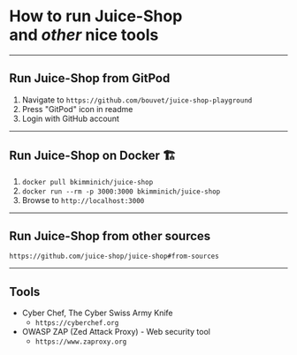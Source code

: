 # How to run Juice-Shop<br>and _other_ nice tools

---

## Run Juice-Shop from GitPod

1. Navigate to `https://github.com/bouvet/juice-shop-playground` <!-- .element: style="font-size:0.9em"-->
1. Press "GitPod" icon in readme <!-- .element: style="font-size:0.9em"-->
1. Login with GitHub account <!-- .element: style="font-size:0.9em"-->

---

## Run Juice-Shop on Docker 🏗

1. `docker pull bkimminich/juice-shop` <!-- .element: style="font-size:0.9em"-->
1. `docker run --rm -p 3000:3000 bkimminich/juice-shop` <!-- .element: style="font-size:0.9em"-->
1. Browse to `http://localhost:3000` <!-- .element: style="font-size:0.9em"-->

---

## Run Juice-Shop from other sources

`https://github.com/juice-shop/juice-shop#from-sources` <!-- .element: style="font-size:0.9em"-->

---

## Tools

- Cyber Chef,  The Cyber Swiss Army Knife
  - `https://cyberchef.org`
- OWASP ZAP (Zed Attack Proxy) - Web security tool
  - `https://www.zaproxy.org`
